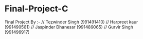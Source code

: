 # Final-Project-C
Final Project By :- // Tezwinder Singh (991491410) // Harpreet kaur (991490561) // Jaspinder Dhanesar (991486065) // Gurvir Singh (991496917)
